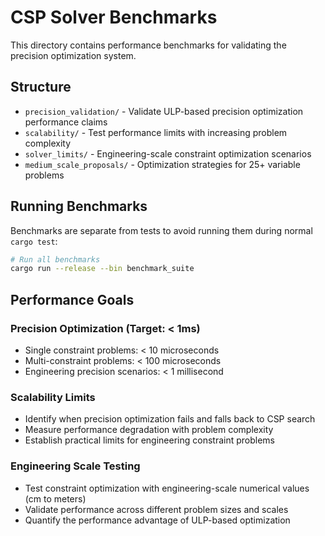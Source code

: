 # CSP Solver Benchmarks

This directory contains performance benchmarks for validating the precision optimization system.

## Structure

- `precision_validation/` - Validate ULP-based precision optimization performance claims
- `scalability/` - Test performance limits with increasing problem complexity  
- `solver_limits/` - Engineering-scale constraint optimization scenarios
- `medium_scale_proposals/` - Optimization strategies for 25+ variable problems

## Running Benchmarks

Benchmarks are separate from tests to avoid running them during normal `cargo test`:

```bash
# Run all benchmarks
cargo run --release --bin benchmark_suite
```

## Performance Goals

### Precision Optimization (Target: < 1ms)
- Single constraint problems: < 10 microseconds
- Multi-constraint problems: < 100 microseconds  
- Engineering precision scenarios: < 1 millisecond

### Scalability Limits
- Identify when precision optimization fails and falls back to CSP search
- Measure performance degradation with problem complexity
- Establish practical limits for engineering constraint problems

### Engineering Scale Testing
- Test constraint optimization with engineering-scale numerical values (cm to meters)
- Validate performance across different problem sizes and scales
- Quantify the performance advantage of ULP-based optimization
